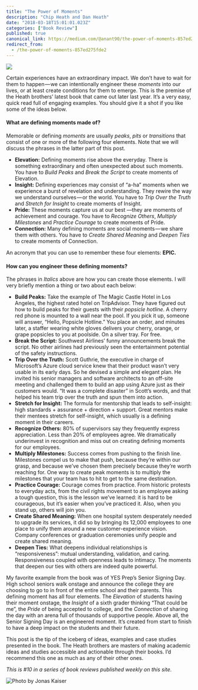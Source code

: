 ```yaml
---
title: "The Power of Moments"
description: "Chip Heath and Dan Heath"
date: "2018-03-18T15:01:01.023Z"
categories: ["Book Review"]
published: true
canonical_link: https://medium.com/@anant90/the-power-of-moments-857ed275fde2
redirect_from:
  - /the-power-of-moments-857ed275fde2
---
```


![](/assets/blog/the-power-of-moments/asset-1.jpeg)

Certain experiences have an extraordinary impact. We don’t have to wait for them to happen — we can intentionally engineer these _moments_ into our lives, or at least create conditions for them to emerge. This is the premise of the Heath brothers’ latest book that came out later last year. It’s a very easy, quick read full of engaging examples. You should give it a shot if you like some of the ideas below.

#### What are defining moments made of?

Memorable or defining _moments_ are usually _peaks_, _pits_ or _transitions_ that consist of one or more of the following four elements. Note that we will discuss the phrases in the latter part of this post.

- **Elevation:** Defining moments rise above the everyday. There is something extraordinary and often unexpected about such moments. You have to _Build Peaks_ and _Break the Script_ to create moments of Elevation.
- **Insight:** Defining experiences may consist of “a-ha” moments when we experience a burst of revelation and understanding. They rewire the way we understand ourselves — or the world. You have to _Trip Over the Truth_ and _Stretch for Insight_ to create moments of Insight.
- **Pride:** These moments capture us at our best —they are moments of achievement and courage. You have to _Recognize Others_, _Multiply Milestones_ and _Practice Courage_ to create moments of Pride.
- **Connection:** Many defining moments are social moments — we share them with others. You have to _Create Shared Meaning_ and _Deepen Ties_ to create moments of Connection.

An acronym that you can use to remember these four elements: **EPIC.**

#### How can you engineer these defining moments?

The phrases in _Italics_ above are how you can create those elements. I will very briefly mention a thing or two about each below:

- **Build Peaks:** Take the example of The Magic Castle Hotel in Los Angeles, the highest rated hotel on TripAdvisor. They have figured out how to build peaks for their guests with their _popsicle hotline_. A cherry red phone is mounted to a wall near the pool. If you pick it up, someone will answer, “Hello, Popsicle Hotline.” You place an order, and minutes later, a staffer wearing white gloves delivers your cherry, orange, or grape popsicles to you at poolside. On a silver tray. For free.
- **Break the Script:** Southwest Airlines’ funny announcements break the script. No other airlines had previously seen the entertainment potential of the safety instructions.
- **Trip Over the Truth:** Scott Guthrie, the executive in charge of Microsoft’s Azure cloud service knew that their product wasn’t very usable in its early days. So he devised a simple and elegant plan. He invited his senior managers and software architects to an off-site meeting and challenged them to build an app using Azure just as their customers would. “It was a complete disaster” in Scott’s words, and that helped his team trip over the truth and spun them into action.
- **Stretch for Insight:** The formula for mentorship that leads to self-insight: high standards + assurance + direction + support. Great mentors make their mentees stretch for self-insight, which usually is a defining moment in their careers.
- **Recognize Others:** 80% of supervisors say they frequently express appreciation. Less than 20% of employees agree. We dramatically underinvest in recognition and miss out on creating defining moments for our employees.
- **Multiply Milestones:** Success comes from pushing to the finish line. Milestones compel us to make that push, because they’re within our grasp, and because we’ve chosen them precisely because they’re worth reaching for. One way to create peak moments is to multiply the milestones that your team has to hit to get to the same destination.
- **Practice Courage:** Courage comes from practice. From historic protests to everyday acts, from the civil rights movement to an employee asking a tough question, this is the lesson we’ve learned: it is hard to be courageous, but it’s easier when you’ve practiced it. Also, when you stand up, others will join you.
- **Create Shared Meaning:** When one hospital system desperately needed to upgrade its services, it did so by bringing its 12,000 employees to one place to unify them around a new customer-experience vision. Company conferences or graduation ceremonies unify people and create shared meaning.
- **Deepen Ties:** What deepens individual relationships is “responsiveness”: mutual understanding, validation, and caring. Responsiveness coupled with openness leads to intimacy. The moments that deepen our ties with others are indeed quite powerful.

My favorite example from the book was of YES Prep’s Senior Signing Day. High school seniors walk onstage and announce the college they are choosing to go to in front of the entire school and their parents. This defining moment has all four elements. The _Elevation_ of students having their moment onstage, the _Insight_ of a sixth grader thinking “That could be me”, the _Pride_ of being accepted to college, and the _Connection_ of sharing the day with an arena full of thousands of supportive people. Above all, the Senior Signing Day is an engineered moment. It’s created from start to finish to have a deep impact on the students and their future.

This post is the tip of the iceberg of ideas, examples and case studies presented in the book. The Heath brothers are masters of making academic ideas and studies accessible and actionable through their books. I’d recommend this one as much as any of their other ones.

_This is #10 in a series of book reviews published weekly on this site._

![Photo by [Jonas Kaiser](https://unsplash.com/@kaiser1310)](/assets/blog/the-power-of-moments/asset-2.png)
